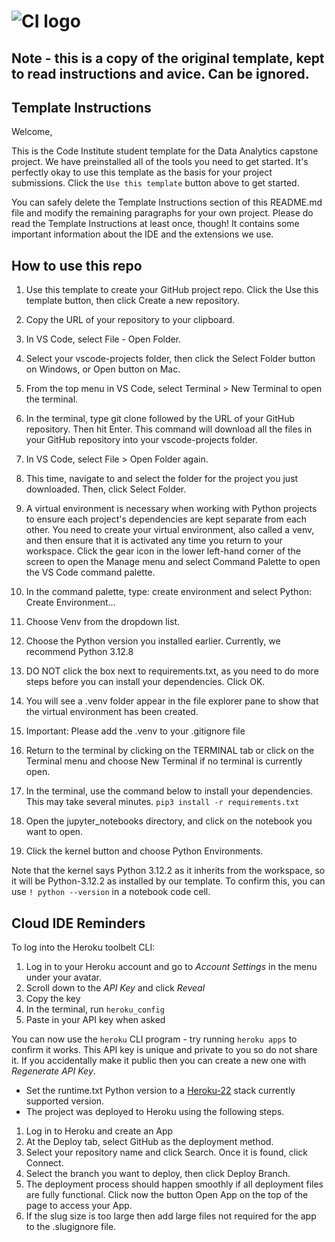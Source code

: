 # ![CI logo](https://codeinstitute.s3.amazonaws.com/fullstack/ci_logo_small.png)

## Note - this is a copy of the original template, kept to read instructions and avice. Can be ignored.

## Template Instructions

Welcome,

This is the Code Institute student template for the Data Analytics capstone project. We have preinstalled all of the tools you need to get started. It's perfectly okay to use this template as the basis for your project submissions. Click the `Use this template` button above to get started.

You can safely delete the Template Instructions section of this README.md file and modify the remaining paragraphs for your own project. Please do read the Template Instructions at least once, though! It contains some important information about the IDE and the extensions we use.

## How to use this repo

1. Use this template to create your GitHub project repo. Click the Use this template button, then click Create a new repository.

1. Copy the URL of your repository to your clipboard.

1. In VS Code, select File - Open Folder.

1. Select your vscode-projects folder, then click the Select Folder button on Windows, or Open button on Mac.

1. From the top menu in VS Code, select Terminal > New Terminal to open the terminal.

1. In the terminal, type git clone followed by the URL of your GitHub repository. Then hit Enter. This command will download all the files in your GitHub repository into your vscode-projects folder.

1. In VS Code, select File > Open Folder again.

1. This time, navigate to and select the folder for the project you just downloaded. Then, click Select Folder.

1. A virtual environment is necessary when working with Python projects to ensure each project's dependencies are kept separate from each other. You need to create your virtual environment, also called a venv, and then ensure that it is activated any time you return to your workspace.
Click the gear icon in the lower left-hand corner of the screen to open the Manage menu and select Command Palette to open the VS Code command palette.

1. In the command palette, type: create environment and select Python: Create Environment…

1. Choose Venv from the dropdown list.

1. Choose the Python version you installed earlier. Currently, we recommend Python 3.12.8

1. DO NOT click the box next to requirements.txt, as you need to do more steps before you can install your dependencies. Click OK.

1. You will see a .venv folder appear in the file explorer pane to show that the virtual environment has been created.

1. Important: Please add the .venv to your .gitignore file

1. Return to the terminal by clicking on the TERMINAL tab or click on the Terminal menu and choose New Terminal if no terminal is currently open.

1. In the terminal, use the command below to install your dependencies. This may take several minutes.
 `pip3 install -r requirements.txt`

1. Open the jupyter_notebooks directory, and click on the notebook you want to open.

1. Click the kernel button and choose Python Environments.

Note that the kernel says Python 3.12.2 as it inherits from the workspace, so it will be Python-3.12.2 as installed by our template. To confirm this, you can use `! python --version` in a notebook code cell.

## Cloud IDE Reminders

To log into the Heroku toolbelt CLI:

1. Log in to your Heroku account and go to _Account Settings_ in the menu under your avatar.
2. Scroll down to the _API Key_ and click _Reveal_
3. Copy the key
4. In the terminal, run `heroku_config`
5. Paste in your API key when asked

You can now use the `heroku` CLI program - try running `heroku apps` to confirm it works. This API key is unique and private to you so do not share it. If you accidentally make it public then you can create a new one with _Regenerate API Key_.

* Set the runtime.txt Python version to a [Heroku-22](https://devcenter.heroku.com/articles/python-support#supported-runtimes) stack currently supported version.
* The project was deployed to Heroku using the following steps.

1. Log in to Heroku and create an App
2. At the Deploy tab, select GitHub as the deployment method.
3. Select your repository name and click Search. Once it is found, click Connect.
4. Select the branch you want to deploy, then click Deploy Branch.
5. The deployment process should happen smoothly if all deployment files are fully functional. Click now the button Open App on the top of the page to access your App.
6. If the slug size is too large then add large files not required for the app to the .slugignore file.
